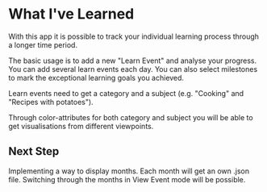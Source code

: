 # What I've Learned

With this app it is possible to track your individual learning process through a longer time period.

The basic usage is to add a new "Learn Event" and analyse your progress. You can add several learn events each day. You can also select milestones to mark the exceptional learning goals you achieved.

Learn events need to get a category and a subject (e.g. "Cooking" and "Recipes with potatoes").

Through color-attributes for both category and subject you will be able to get visualisations from different viewpoints.

## Next Step

Implementing a way to display months. Each month will get an own .json file. Switching through the months in View Event mode will be possible.
